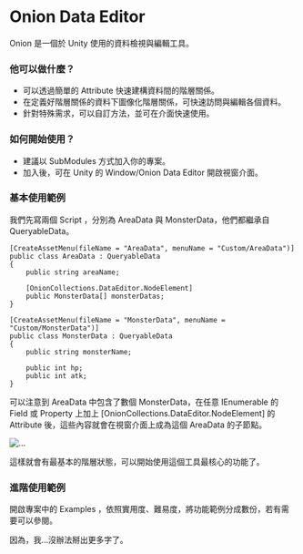 # Onion Data Editor #

Onion 是一個於 Unity 使用的資料檢視與編輯工具。

### 他可以做什麼？ ###

* 可以透過簡單的 Attribute 快速建構資料間的階層關係。
* 在定義好階層關係的資料下圖像化階層關係，可快速訪問與編輯各個資料。
* 針對特殊需求，可以自訂方法，並可在介面快速使用。

### 如何開始使用？ ###

* 建議以 SubModules 方式加入你的專案。
* 加入後，可在 Unity 的 Window/Onion Data Editor 開啟視窗介面。

### 基本使用範例 ###

我們先寫兩個 Script ，分別為 AreaData 與 MonsterData，他們都繼承自QueryableData。

```
[CreateAssetMenu(fileName = "AreaData", menuName = "Custom/AreaData")]
public class AreaData : QueryableData
{
    public string areaName;

    [OnionCollections.DataEditor.NodeElement]
    public MonsterData[] monsterDatas;
}
```
```
[CreateAssetMenu(fileName = "MonsterData", menuName = "Custom/MonsterData")]
public class MonsterData : QueryableData
{
    public string monsterName;
    
    public int hp;
    public int atk;    
}
```

可以注意到 AreaData 中包含了數個 MonsterData，在任意 IEnumerable 的 Field 或 Property 上加上 [OnionCollections.DataEditor.NodeElement] 的 Attribute 後，這些內容就會在視窗介面上成為這個 AreaData 的子節點。

![...](https://i.imgur.com/XPxe2DS.png)

這樣就會有最基本的階層狀態，可以開始使用這個工具最核心的功能了。


### 進階使用範例 ###

開啟專案中的 Examples ，依照實用度、難易度，將功能範例分成數份，若有需要可以參閱。

因為，我...沒辦法掰出更多字了。